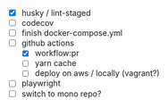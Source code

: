 - [x] husky / lint-staged
- [ ] codecov
- [ ] finish docker-compose.yml
- [ ] github actions
  - [x] workflow:pr 
  - [ ] yarn cache 
  - [ ] deploy on aws / locally (vagrant?)
- [ ] playwright
- [ ] switch to mono repo?
